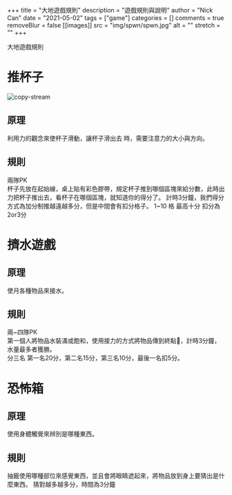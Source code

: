 +++
title = "大地遊戲規則"
description = "遊戲規則與說明"
author = "Nick Can"
date = "2021-05-02"
tags = ["game"]
categories = []
comments = true
removeBlur = false
[[images]]
  src = "img/spwn/spwn.jpg"
  alt = ""
  stretch = ""
+++

大地遊戲規則

 # 推杯子

![copy-stream](/img/game/Bar.png)
 ## 原理
 利用力的觀念來使杯子滑動，讓杯子滑出去
 時，需要注意力的大小與方向。
 ## 規則
兩隊PK  
杯子先放在起始線，桌上貼有彩色膠帶，規定杯子推到哪個區塊來給分數，此時出力把杯子推出去，看杯子在哪個區塊，就知道你的得分了。
計時3分鐘，我們得分方式為加分制推越遠越多分，但是中間會有扣分格子。
1~10 格 最高十分 扣分為2or3分

 # 擠水遊戲

 ## 原理
 使月各種物品來接水。
 ## 規則
 兩~四隊PK  
 第一個人將物品水裝滿或飽和，使用接力的方式將物品傳到終點，計時3分鐘，水量最多者獲勝。  
 分三名 第一名20分，第二名15分，第三名10分，最後一名扣5分。


 # 恐怖箱

 ## 原理
 使用身體觸覺來辨別是哪種東西。
 ## 規則
 抽籤使用哪種部位來感覺東西，並且會將眼睛遮起來，將物品放到身上要猜出是什麼東西。
 猜對越多越多分，時間為3分鐘